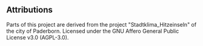 ## Attributions

Parts of this project are derived from the project "Stadtklima_Hitzeinseln" of the city of Paderborn.
Licensed under the GNU Affero General Public License v3.0 (AGPL-3.0).